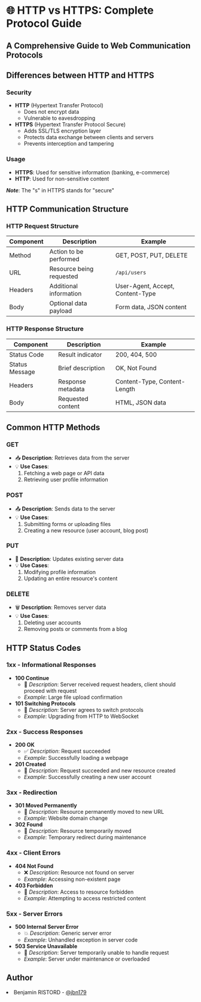 # 🌐 HTTP vs HTTPS: Complete Protocol Guide
## A Comprehensive Guide to Web Communication Protocols

## Differences between HTTP and HTTPS

### Security
- **HTTP** (Hypertext Transfer Protocol)
  - Does not encrypt data
  - Vulnerable to eavesdropping
- **HTTPS** (Hypertext Transfer Protocol Secure)
  - Adds SSL/TLS encryption layer
  - Protects data exchange between clients and servers
  - Prevents interception and tampering

### Usage
- **HTTPS**: Used for sensitive information (banking, e-commerce)
- **HTTP**: Used for non-sensitive content

***Note***:  The "s" in HTTPS stands for "secure"

## HTTP Communication Structure

### HTTP Request Structure
| Component | Description | Example |
|-----------|-------------|---------|
| Method | Action to be performed | GET, POST, PUT, DELETE |
| URL | Resource being requested | `/api/users` |
| Headers | Additional information | User-Agent, Accept, Content-Type |
| Body | Optional data payload | Form data, JSON content |

### HTTP Response Structure
| Component | Description | Example |
|-----------|-------------|---------|
| Status Code | Result indicator | 200, 404, 500 |
| Status Message | Brief description | OK, Not Found |
| Headers | Response metadata | Content-Type, Content-Length |
| Body | Requested content | HTML, JSON data |

## Common HTTP Methods

### GET
- 📥 **Description**: Retrieves data from the server
- 💡 **Use Cases**: 
  1. Fetching a web page or API data
  2. Retrieving user profile information

### POST
- 📤 **Description**: Sends data to the server
- 💡 **Use Cases**:
  1. Submitting forms or uploading files
  2. Creating a new resource (user account, blog post)

### PUT
- 🔄 **Description**: Updates existing server data
- 💡 **Use Cases**:
  1. Modifying profile information
  2. Updating an entire resource's content

### DELETE
- 🗑️ **Description**: Removes server data
- 💡 **Use Cases**:
  1. Deleting user accounts
  2. Removing posts or comments from a blog

## HTTP Status Codes

### 1xx - Informational Responses
- **100 Continue**
  - 📡 *Description*: Server received request headers, client should proceed with request
  - *Example*: Large file upload confirmation
- **101 Switching Protocols**
  - 🔄 *Description*: Server agrees to switch protocols
  - *Example*: Upgrading from HTTP to WebSocket

### 2xx - Success Responses
- **200 OK**
  - ✅ *Description*: Request succeeded
  - *Example*: Successfully loading a webpage
- **201 Created**
  - 📝 *Description*: Request succeeded and new resource created
  - *Example*: Successfully creating a new user account

### 3xx - Redirection
- **301 Moved Permanently**
  - 🔄 *Description*: Resource permanently moved to new URL
  - *Example*: Website domain change
- **302 Found**
  - 🔀 *Description*: Resource temporarily moved
  - *Example*: Temporary redirect during maintenance

### 4xx - Client Errors
- **404 Not Found**
  - ❌ *Description*: Resource not found on server
  - *Example*: Accessing non-existent page
- **403 Forbidden**
  - 🚫 *Description*: Access to resource forbidden
  - *Example*: Attempting to access restricted content

### 5xx - Server Errors
- **500 Internal Server Error**
  - 💥 *Description*: Generic server error
  - *Example*: Unhandled exception in server code
- **503 Service Unavailable**
  - 🔧 *Description*: Server temporarily unable to handle request
  - *Example*: Server under maintenance or overloaded

## Author
<li> Benjamin RISTORD - <a href="https://github.com/jbn179">@jbn179</a></li>
